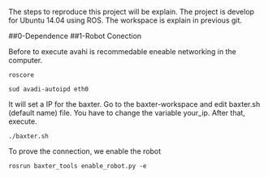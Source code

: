 The steps to reproduce this project will be explain. The project is develop for Ubuntu 14.04 using ROS. The workspace is explain in previous git.  


##0-Dependence
##1-Robot Conection


Before to execute avahi is recommedable eneable networking in the computer.
```
roscore
```




```
sud avadi-autoipd eth0
```
It will set a IP for the baxter. Go to the baxter-workspace and edit baxter.sh (default name) file. You have to change the variable your_ip. After that, execute.


```
./baxter.sh
```


To prove the connection, we enable the robot
```
rosrun baxter_tools enable_robot.py -e
```




